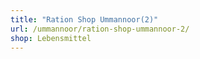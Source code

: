 ```yaml
---
title: "Ration Shop Ummannoor(2)"
url: /ummannoor/ration-shop-ummannoor-2/
shop: Lebensmittel
---
```

